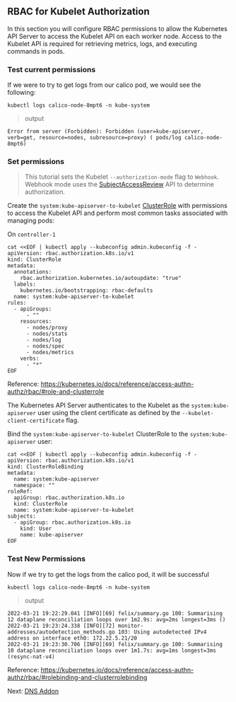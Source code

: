 ## RBAC for Kubelet Authorization

In this section you will configure RBAC permissions to allow the Kubernetes API Server to access the Kubelet API on each worker node. Access to the Kubelet API is required for retrieving metrics, logs, and executing commands in pods.

### Test current permissions

If we were to try to get logs from our calico pod, we would see the following:

```
kubectl logs calico-node-8mpt6 -n kube-system
```
> output

```
Error from server (Forbidden): Forbidden (user=kube-apiserver, verb=get, resource=nodes, subresource=proxy) ( pods/log calico-node-8mpt6)
```

### Set permissions

> This tutorial sets the Kubelet `--authorization-mode` flag to `Webhook`. Webhook mode uses the [SubjectAccessReview](https://kubernetes.io/docs/admin/authorization/#checking-api-access) API to determine authorization.

Create the `system:kube-apiserver-to-kubelet` [ClusterRole](https://kubernetes.io/docs/admin/authorization/rbac/#role-and-clusterrole) with permissions to access the Kubelet API and perform most common tasks associated with managing pods:

On `controller-1`

```
cat <<EOF | kubectl apply --kubeconfig admin.kubeconfig -f -
apiVersion: rbac.authorization.k8s.io/v1
kind: ClusterRole
metadata:
  annotations:
    rbac.authorization.kubernetes.io/autoupdate: "true"
  labels:
    kubernetes.io/bootstrapping: rbac-defaults
  name: system:kube-apiserver-to-kubelet
rules:
  - apiGroups:
      - ""
    resources:
      - nodes/proxy
      - nodes/stats
      - nodes/log
      - nodes/spec
      - nodes/metrics
    verbs:
      - "*"
EOF
```
Reference: https://kubernetes.io/docs/reference/access-authn-authz/rbac/#role-and-clusterrole

The Kubernetes API Server authenticates to the Kubelet as the `system:kube-apiserver` user using the client certificate as defined by the `--kubelet-client-certificate` flag.

Bind the `system:kube-apiserver-to-kubelet` ClusterRole to the `system:kube-apiserver` user:

```
cat <<EOF | kubectl apply --kubeconfig admin.kubeconfig -f -
apiVersion: rbac.authorization.k8s.io/v1
kind: ClusterRoleBinding
metadata:
  name: system:kube-apiserver
  namespace: ""
roleRef:
  apiGroup: rbac.authorization.k8s.io
  kind: ClusterRole
  name: system:kube-apiserver-to-kubelet
subjects:
  - apiGroup: rbac.authorization.k8s.io
    kind: User
    name: kube-apiserver
EOF
```

### Test New Permissions

Now if we try to get the logs from the calico pod, it will be successful

```
kubectl logs calico-node-8mpt6 -n kube-system
```
> output

```
2022-03-21 19:22:29.041 [INFO][69] felix/summary.go 100: Summarising 12 dataplane reconciliation loops over 1m2.9s: avg=2ms longest=3ms ()
2022-03-21 19:23:24.338 [INFO][72] monitor-addresses/autodetection_methods.go 103: Using autodetected IPv4 address on interface eth0: 172.22.5.21/20
2022-03-21 19:23:30.706 [INFO][69] felix/summary.go 100: Summarising 10 dataplane reconciliation loops over 1m1.7s: avg=1ms longest=3ms (resync-nat-v4)
```

Reference: https://kubernetes.io/docs/reference/access-authn-authz/rbac/#rolebinding-and-clusterrolebinding

Next: [DNS Addon](14-dns-addon.md)

